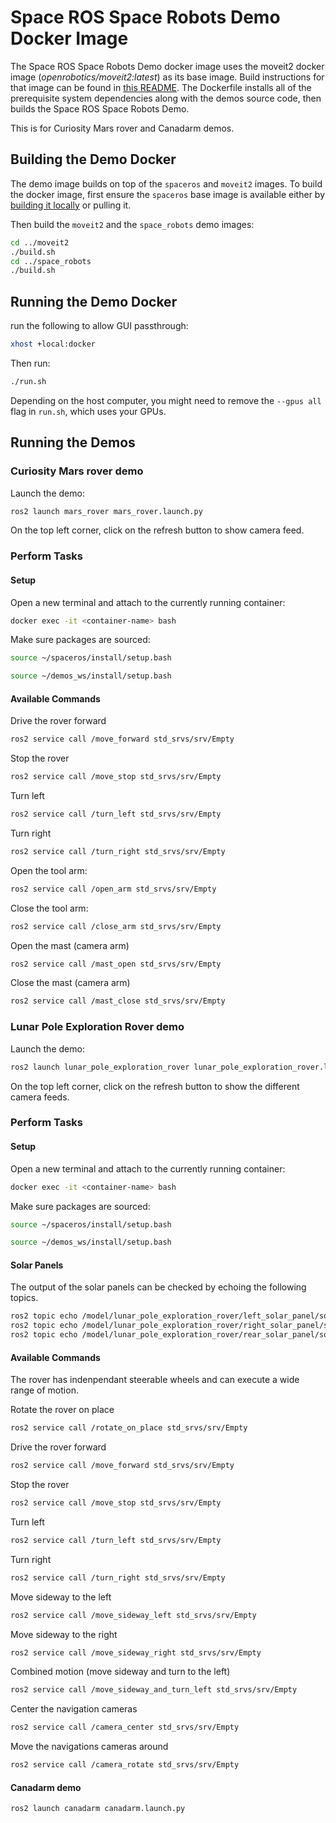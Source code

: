 # Space ROS Space Robots Demo Docker Image

The Space ROS Space Robots Demo docker image uses the moveit2 docker image (*openrobotics/moveit2:latest*) as its base image.
Build instructions for that image can be found in [this README](../moveit2/README.md).
The Dockerfile installs all of the prerequisite system dependencies along with the demos source code, then builds the Space ROS Space Robots Demo.

This is for Curiosity Mars rover and Canadarm demos.

## Building the Demo Docker

The demo image builds on top of the `spaceros` and `moveit2` images.
To build the docker image, first ensure the `spaceros` base image is available either by [building it locally](https://github.com/space-ros/space-ros) or pulling it.

Then build the `moveit2` and the `space_robots` demo images:

```bash
cd ../moveit2
./build.sh
cd ../space_robots
./build.sh
```

## Running the Demo Docker

run the following to allow GUI passthrough:
```bash
xhost +local:docker
```

Then run:
```bash
./run.sh
```

Depending on the host computer, you might need to remove the ```--gpus all``` flag in ```run.sh```, which uses your GPUs.

## Running the Demos

### Curiosity Mars rover demo
Launch the demo:
```bash
ros2 launch mars_rover mars_rover.launch.py
```

On the top left corner, click on the refresh button to show camera feed.

### Perform Tasks

#### Setup

Open a new terminal and attach to the currently running container:

```bash
docker exec -it <container-name> bash
```

Make sure packages are sourced:

```bash
source ~/spaceros/install/setup.bash
```

```bash
source ~/demos_ws/install/setup.bash
```

#### Available Commands

Drive the rover forward

```bash
ros2 service call /move_forward std_srvs/srv/Empty
```

Stop the rover

```bash
ros2 service call /move_stop std_srvs/srv/Empty
```

Turn left

```bash
ros2 service call /turn_left std_srvs/srv/Empty
```

Turn right

```bash
ros2 service call /turn_right std_srvs/srv/Empty
```

Open the tool arm:

```bash
ros2 service call /open_arm std_srvs/srv/Empty
```

Close the tool arm:

```bash
ros2 service call /close_arm std_srvs/srv/Empty
```

Open the mast (camera arm)

```bash
ros2 service call /mast_open std_srvs/srv/Empty
```

Close the mast (camera arm)

```bash
ros2 service call /mast_close std_srvs/srv/Empty
```

### Lunar Pole Exploration Rover demo
Launch the demo:
```bash
ros2 launch lunar_pole_exploration_rover lunar_pole_exploration_rover.launch.py
```

On the top left corner, click on the refresh button to show the different camera feeds.

### Perform Tasks

#### Setup

Open a new terminal and attach to the currently running container:

```bash
docker exec -it <container-name> bash
```

Make sure packages are sourced:

```bash
source ~/spaceros/install/setup.bash
```

```bash
source ~/demos_ws/install/setup.bash
```

#### Solar Panels
The output of the solar panels can be checked by echoing the following topics.

```bash
ros2 topic echo /model/lunar_pole_exploration_rover/left_solar_panel/solar_panel_output
ros2 topic echo /model/lunar_pole_exploration_rover/right_solar_panel/solar_panel_output
ros2 topic echo /model/lunar_pole_exploration_rover/rear_solar_panel/solar_panel_output
```

#### Available Commands
The rover has indenpendant steerable wheels and can execute a wide range of motion.

Rotate the rover on place
```bash
ros2 service call /rotate_on_place std_srvs/srv/Empty
```

Drive the rover forward

```bash
ros2 service call /move_forward std_srvs/srv/Empty
```

Stop the rover

```bash
ros2 service call /move_stop std_srvs/srv/Empty
```

Turn left

```bash
ros2 service call /turn_left std_srvs/srv/Empty
```

Turn right

```bash
ros2 service call /turn_right std_srvs/srv/Empty
```

Move sideway to the left

```bash
ros2 service call /move_sideway_left std_srvs/srv/Empty
```

Move sideway to the right

```bash
ros2 service call /move_sideway_right std_srvs/srv/Empty
```

Combined motion (move sideway and turn to the left)

```bash
ros2 service call /move_sideway_and_turn_left std_srvs/srv/Empty
```

Center the navigation cameras

```bash
ros2 service call /camera_center std_srvs/srv/Empty
```

Move the navigations cameras around

```bash
ros2 service call /camera_rotate std_srvs/srv/Empty
```


#### Canadarm demo

```bash
ros2 launch canadarm canadarm.launch.py
```
